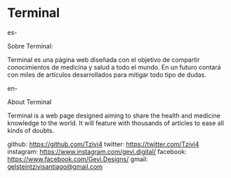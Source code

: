 # Terminal

es-

Sobre Terminal:

Terminal es una página web diseñada con el objetivo de compartir conocimientos de medicina y salud a todo el mundo. En un futuro contará con miles de artículos desarrollados para mitigar todo tipo de dudas.

en-

About Terminal

Terminal is a web page designed aiming to share the health and medicine knowledge to the world. It will feature with thousands of articles to ease all kinds of doubts.

github: https://github.com/Tzivi4
twitter: https://twitter.com/Tzivi4
instagram: https://www.instagram.com/gevi.digital/
facebook: https://www.facebook.com/Gevi.Designs/
gmail: gelsteintzivisantiago@gmail.com